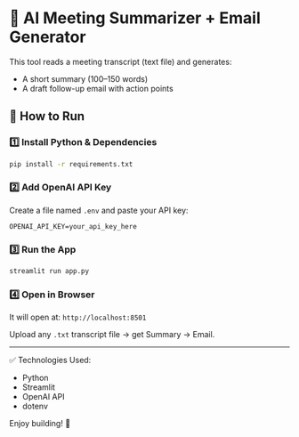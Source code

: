 # 🧠 AI Meeting Summarizer + Email Generator

This tool reads a meeting transcript (text file) and generates:
- A short summary (100–150 words)
- A draft follow-up email with action points

## 🚀 How to Run

### 1️⃣ Install Python & Dependencies
```bash
pip install -r requirements.txt
```

### 2️⃣ Add OpenAI API Key
Create a file named `.env` and paste your API key:
```
OPENAI_API_KEY=your_api_key_here
```

### 3️⃣ Run the App
```bash
streamlit run app.py
```

### 4️⃣ Open in Browser
It will open at: `http://localhost:8501`

Upload any `.txt` transcript file → get Summary → Email.

---

✅ Technologies Used:
- Python
- Streamlit
- OpenAI API
- dotenv

Enjoy building! 🚀
